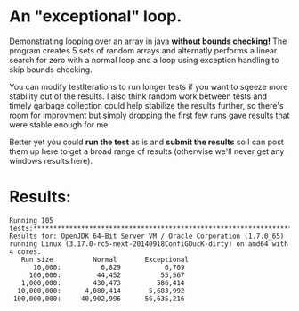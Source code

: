 An "exceptional" loop.
======================

Demonstrating looping over an array in java **without bounds checking!**
The program creates 5 sets of random arrays and alternatly performs a linear search for zero with a normal loop and a loop using exception handling to skip bounds checking.

You can modify testIterations to run longer tests if you want to sqeeze more stability out of the results. I also think random work between tests and timely garbage collection could help stabilize the results further, so there's room for improvment but simply dropping the first few runs gave results that were stable enough for me.

Better yet you could **run the test** as is and **submit the results** so I can post them up here to get a broad range of results (otherwise we'll never get any windows results here).

Results:
========
```
Running 105 tests:*********************************************************************************************************
Results for: OpenJDK 64-Bit Server VM / Oracle Corporation (1.7.0_65) running Linux (3.17.0-rc5-next-20140918ConfiGDucK-dirty) on amd64 with 4 cores.
   Run size          Normal       Exceptional
      10,000:	       6,829	       6,709
     100,000:	      44,452	      55,567
   1,000,000:	     430,473	     586,414
  10,000,000:	   4,080,414	   5,683,992
 100,000,000:	  40,902,996	  56,635,216
```






